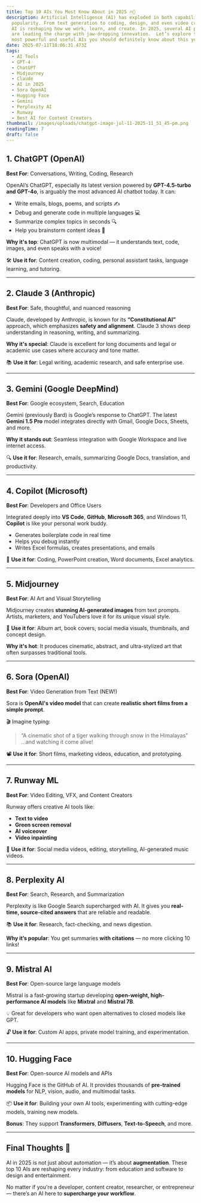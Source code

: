 ```yaml
---
title: Top 10 AIs You Must Know About in 2025 🔥🤖
description: Artificial Intelligence (AI) has exploded in both capability and
  popularity. From text generation to coding, design, and even video creation —
  AI is reshaping how we work, learn, and create. In 2025, several AI platforms
  are leading the charge with jaw-dropping innovation.  Let’s explore the Top 10
  most powerful and useful AIs you should definitely know about this year.
date: 2025-07-11T18:06:31.473Z
tags:
  - AI Tools
  - GPT-4
  - ChatGPT
  - Midjourney
  - Claude
  - AI in 2025
  - Sora OpenAI
  - Hugging Face
  - Gemini
  - Perplexity AI
  - Runway
  - Best AI for Content Creators
thumbnail: /images/uploads/chatgpt-image-jul-11-2025-11_51_45-pm.png
readingTime: 7
draft: false
---
```

<!--StartFragment-->

## 1. **ChatGPT (OpenAI)**

**Best For**: Conversations, Writing, Coding, Research

OpenAI’s ChatGPT, especially its latest version powered by **GPT-4.5-turbo and GPT-4o**, is arguably the most advanced AI chatbot today. It can:

* Write emails, blogs, poems, and scripts ✍️
* Debug and generate code in multiple languages 💻
* Summarize complex topics in seconds 🔍
* Help you brainstorm content ideas 🎯

**Why it's top**: ChatGPT is now multimodal — it understands text, code, images, and even speaks with a voice!

🛠️ **Use it for**: Content creation, coding, personal assistant tasks, language learning, and tutoring.

- - -

## 2. **Claude 3 (Anthropic)**

**Best For**: Safe, thoughtful, and nuanced reasoning

Claude, developed by Anthropic, is known for its **“Constitutional AI”** approach, which emphasizes **safety and alignment**. Claude 3 shows deep understanding in reasoning, writing, and summarizing.

**Why it's special**: Claude is excellent for long documents and legal or academic use cases where accuracy and tone matter.

📚 **Use it for**: Legal writing, academic research, and safe enterprise use.

- - -

## 3. **Gemini (Google DeepMind)**

**Best For**: Google ecosystem, Search, Education

Gemini (previously Bard) is Google’s response to ChatGPT. The latest **Gemini 1.5 Pro** model integrates directly with Gmail, Google Docs, Sheets, and more.

**Why it stands out**: Seamless integration with Google Workspace and live internet access.

🔍 **Use it for**: Research, emails, summarizing Google Docs, translation, and productivity.

- - -

## 4. **Copilot (Microsoft)**

**Best For**: Developers and Office Users

Integrated deeply into **VS Code**, **GitHub**, **Microsoft 365**, and Windows 11, **Copilot** is like your personal work buddy.

* Generates boilerplate code in real time
* Helps you debug instantly
* Writes Excel formulas, creates presentations, and emails

🎯 **Use it for**: Coding, PowerPoint creation, Word documents, Excel analytics.

- - -

## 5. **Midjourney**

**Best For**: AI Art and Visual Storytelling

Midjourney creates **stunning AI-generated images** from text prompts. Artists, marketers, and YouTubers love it for its unique visual style.

🎨 **Use it for**: Album art, book covers, social media visuals, thumbnails, and concept design.

**Why it's hot**: It produces cinematic, abstract, and ultra-stylized art that often surpasses traditional tools.

- - -

## 6. **Sora (OpenAI)**

**Best For**: Video Generation from Text (NEW!)

Sora is **OpenAI's video model** that can create **realistic short films from a simple prompt**.

🎬 Imagine typing:

> “A cinematic shot of a tiger walking through snow in the Himalayas”\
> …and watching it come alive!

📽️ **Use it for**: Short films, marketing videos, education, and prototyping.

- - -

## 7. **Runway ML**

**Best For**: Video Editing, VFX, and Content Creators

Runway offers creative AI tools like:

* **Text to video**
* **Green screen removal**
* **AI voiceover**
* **Video inpainting**

🎥 **Use it for**: Social media videos, editing, storytelling, AI-generated music videos.

- - -

## 8. **Perplexity AI**

**Best For**: Search, Research, and Summarization

Perplexity is like Google Search supercharged with AI. It gives you **real-time, source-cited answers** that are reliable and readable.

📚 **Use it for**: Research, fact-checking, and news digestion.

**Why it’s popular**: You get summaries **with citations** — no more clicking 10 links!

- - -

## 9. **Mistral AI**

**Best For**: Open-source large language models

Mistral is a fast-growing startup developing **open-weight, high-performance AI models** like **Mixtral** and **Mistral 7B**.

💡 Great for developers who want open alternatives to closed models like GPT.

🔓 **Use it for**: Custom AI apps, private model training, and experimentation.

- - -

## 10. **Hugging Face**

**Best For**: Open-source AI models and APIs

Hugging Face is the GitHub of AI. It provides thousands of **pre-trained models** for NLP, vision, audio, and multimodal tasks.

📦 **Use it for**: Building your own AI tools, experimenting with cutting-edge models, training new models.

**Bonus**: They support **Transformers**, **Diffusers**, **Text-to-Speech**, and more.

- - -

## Final Thoughts 💭

AI in 2025 is not just about automation — it’s about **augmentation**. These top 10 AIs are reshaping every industry: from education and software to design and entertainment.

No matter if you're a developer, content creator, researcher, or entrepreneur — there’s an AI here to **supercharge your workflow**.

<!--EndFragment-->